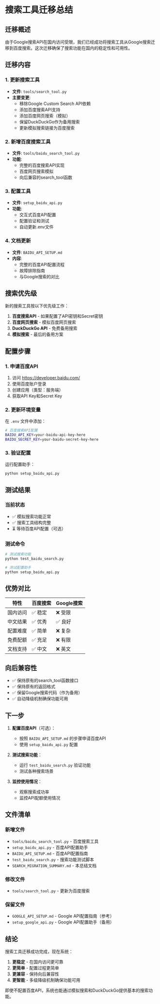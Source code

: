 # 搜索工具迁移总结

## 迁移概述

由于Google搜索API在国内访问受限，我们已经成功将搜索工具从Google搜索迁移到百度搜索。这次迁移确保了搜索功能在国内的稳定性和可用性。

## 迁移内容

### 1. 更新搜索工具

- **文件**: `tools/search_tool.py`
- **主要变更**:
  - 移除Google Custom Search API依赖
  - 添加百度搜索API支持
  - 添加百度网页搜索（模拟）
  - 保留DuckDuckGo作为备用搜索
  - 更新模拟搜索链接为百度搜索

### 2. 新增百度搜索工具

- **文件**: `tools/baidu_search_tool.py`
- **功能**:
  - 完整的百度搜索API实现
  - 百度网页搜索模拟
  - 向后兼容的search_tool函数

### 3. 配置工具

- **文件**: `setup_baidu_api.py`
- **功能**:
  - 交互式百度API配置
  - 配置验证和测试
  - 自动更新.env文件

### 4. 文档更新

- **文件**: `BAIDU_API_SETUP.md`
- **内容**:
  - 完整的百度API配置流程
  - 故障排除指南
  - 与Google搜索的对比

## 搜索优先级

新的搜索工具按以下优先级工作：

1. **百度搜索API** - 如果配置了API密钥和Secret密钥
2. **百度网页搜索** - 模拟百度网页搜索
3. **DuckDuckGo API** - 免费备用搜索
4. **模拟搜索** - 最后的备用方案

## 配置步骤

### 1. 申请百度API

1. 访问 https://developer.baidu.com/
2. 使用百度账户登录
3. 创建应用（类型：服务端）
4. 获取API Key和Secret Key

### 2. 更新环境变量

在 `.env` 文件中添加：

```bash
# 百度搜索API配置
BAIDU_API_KEY=your-baidu-api-key-here
BAIDU_SECRET_KEY=your-baidu-secret-key-here
```

### 3. 验证配置

运行配置助手：

```bash
python setup_baidu_api.py
```

## 测试结果

### 当前状态

- ✅ 模拟搜索功能正常
- ✅ 搜索工具结构完整
- ⏳ 等待百度API配置（可选）

### 测试命令

```bash
# 测试搜索功能
python test_baidu_search.py

# 测试配置助手
python setup_baidu_api.py
```

## 优势对比

| 特性 | 百度搜索 | Google搜索 |
|------|----------|------------|
| 国内访问 | ✅ 稳定 | ❌ 受限 |
| 中文结果 | ✅ 优秀 | ✅ 良好 |
| 配置难度 | ✅ 简单 | ❌ 复杂 |
| 免费配额 | ✅ 充足 | ❌ 有限 |
| 文档支持 | ✅ 中文 | ❌ 英文 |

## 向后兼容性

- ✅ 保持原有的search_tool函数接口
- ✅ 保持原有的返回格式
- ✅ 保留Google搜索代码（作为备用）
- ✅ 自动降级机制确保功能可用

## 下一步

1. **配置百度API**（可选）：
   - 按照 `BAIDU_API_SETUP.md` 的步骤申请百度API
   - 使用 `setup_baidu_api.py` 配置

2. **测试搜索功能**：
   - 运行 `test_baidu_search.py` 验证功能
   - 测试各种搜索场景

3. **监控使用情况**：
   - 观察搜索成功率
   - 监控API配额使用情况

## 文件清单

### 新增文件
- `tools/baidu_search_tool.py` - 百度搜索工具
- `setup_baidu_api.py` - 百度API配置助手
- `BAIDU_API_SETUP.md` - 百度API配置指南
- `test_baidu_search.py` - 搜索功能测试脚本
- `SEARCH_MIGRATION_SUMMARY.md` - 本总结文档

### 修改文件
- `tools/search_tool.py` - 更新为百度搜索

### 保留文件
- `GOOGLE_API_SETUP.md` - Google API配置指南（参考）
- `setup_google_api.py` - Google API配置助手（备用）

## 结论

搜索工具迁移成功完成，现在系统：

1. **更稳定** - 在国内访问更可靠
2. **更简单** - 配置过程更简单
3. **更兼容** - 保持向后兼容性
4. **更智能** - 多级降级机制确保功能可用

即使不配置百度API，系统也能通过模拟搜索和DuckDuckGo提供基本的搜索功能。 